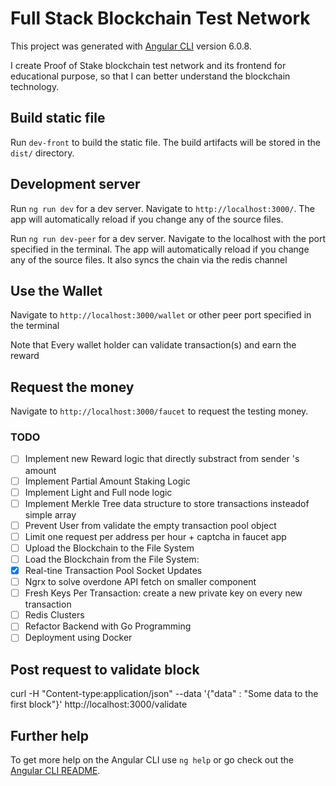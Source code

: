 # Full Stack Blockchain Test Network

This project was generated with [Angular CLI](https://github.com/angular/angular-cli) version 6.0.8.

I create Proof of Stake blockchain test network and its frontend for educational purpose, so that I can better understand the blockchain technology.

## Build static file

Run `dev-front` to build the static file. The build artifacts will be stored in the `dist/` directory.

## Development server

Run `ng run dev` for a dev server. Navigate to `http://localhost:3000/`. The app will automatically reload if you change any of the source files.

Run `ng run dev-peer` for a dev server. Navigate to the localhost with the port specified in the terminal. The app will automatically reload if you change any of the source files. It also syncs the chain via the redis channel


## Use the Wallet

 Navigate to `http://localhost:3000/wallet` or other peer port specified in the terminal

 Note that Every wallet holder can validate transaction(s) and earn the reward

 ## Request the money

 Navigate to `http://localhost:3000/faucet` to request the testing money.

 ### TODO

- [ ] Implement new Reward logic that directly substract from sender 's amount
- [ ] Implement Partial Amount Staking Logic
- [ ] Implement Light and Full node logic
- [ ] Implement Merkle Tree data structure to store transactions insteadof simple array
- [ ] Prevent User from validate the empty transaction pool object
- [ ] Limit one request per address per hour + captcha in faucet app
- [ ] Upload the Blockchain to the File System
- [ ] Load the Blockchain from the File System:
- [x] Real-tine Transaction Pool Socket Updates
- [ ] Ngrx to solve overdone API fetch on smaller component
- [ ] Fresh Keys Per Transaction: create a new private key on every new transaction
- [ ] Redis Clusters
- [ ] Refactor Backend with Go Programming
- [ ] Deployment using Docker

## Post request to validate block
curl -H "Content-type:application/json" --data '{"data" : "Some data to the first block"}' http://localhost:3000/validate

## Further help

To get more help on the Angular CLI use `ng help` or go check out the [Angular CLI README](https://github.com/angular/angular-cli/blob/master/README.md).
